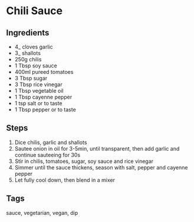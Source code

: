 # Chili Sauce

## Ingredients

* 4_ cloves garlic
* 3_ shallots
* 250g chilis
* 1 Tbsp soy sauce
* 400ml pureed tomatoes
* 3 Tbsp sugar
* 3 Tbsp rice vinegar
* 1 Tbsp vegetable oil
* 1 Tbsp cayenne pepper
* 1 tsp salt or to taste
* 1 Tbsp pepper or to taste

## Steps

1. Dice chilis, garlic and shallots
2. Sautee onion in oil for 3-5min, until transparent, then add garlic and continue sauteeing for 30s
3. Stir in chilis, tomatoes, sugar, soy sauce and rice vinegar
4. Simmer until the sauce thickens, season with salt, pepper and cayenne pepper
5. Let fully cool down, then blend in a mixer

## Tags
sauce, vegetarian, vegan, dip
